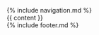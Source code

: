 <!DOCTYPE html>
<html>
  <head>
    <meta http-equiv="content-type" content="text/html; charset=utf-8" />
    <meta name="viewport" content="width=device-width, initial-scale=1.0" />
    <title>{{ page.title }}</title>
    <link rel="fluid-icon" href="/fluidicon.png" />
    <link rel="apple-touch-icon" sizes="57x57" href="/apple-touch-icon-114.png" />
    <link rel="apple-touch-icon" sizes="114x114" href="/apple-touch-icon-114.png" />
    <link rel="apple-touch-icon" sizes="72x72" href="/apple-touch-icon-144.png" />
    <link rel="apple-touch-icon" sizes="144x144" href="/apple-touch-icon-144.png" />
    <link rel="icon" type="image/x-icon" href="/favicon.ico" />
    <link rel="stylesheet" href="/bootstrap-3.0.3/css/bootstrap.min.css" />
    <link rel="stylesheet" href="/css/style.css" />
    <script src="/js/jquery-2.1.1.min.js"></script>
    <script src="/bootstrap-3.0.3/js/bootstrap.min.js"></script>
  </head>
  <body>
    <div>
      {% include navigation.md %}
    </div>
    <div class="container content">
      {{ content }}
    </div>
    <div class="container footer">
      {% include footer.md %}
    </div>
  </body>
</html>
